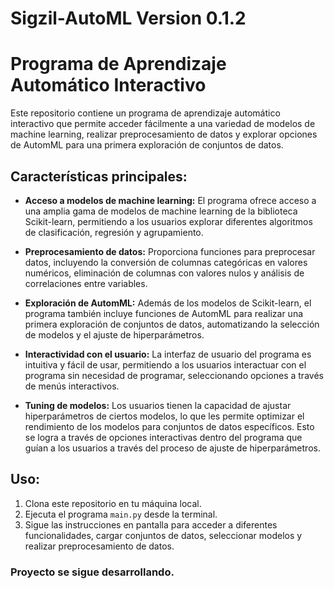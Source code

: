 # Sigzil-AutoML Version 0.1.2

# Programa de Aprendizaje Automático Interactivo

Este repositorio contiene un programa de aprendizaje automático interactivo que permite acceder fácilmente a una variedad de modelos de machine learning, realizar preprocesamiento de datos y explorar opciones de AutomML para una primera exploración de conjuntos de datos.

## Características principales:

- **Acceso a modelos de machine learning:** El programa ofrece acceso a una amplia gama de modelos de machine learning de la biblioteca Scikit-learn, permitiendo a los usuarios explorar diferentes algoritmos de clasificación, regresión y agrupamiento.

- **Preprocesamiento de datos:** Proporciona funciones para preprocesar datos, incluyendo la conversión de columnas categóricas en valores numéricos, eliminación de columnas con valores nulos y análisis de correlaciones entre variables.

- **Exploración de AutomML:** Además de los modelos de Scikit-learn, el programa también incluye funciones de AutomML para realizar una primera exploración de conjuntos de datos, automatizando la selección de modelos y el ajuste de hiperparámetros.

- **Interactividad con el usuario:** La interfaz de usuario del programa es intuitiva y fácil de usar, permitiendo a los usuarios interactuar con el programa sin necesidad de programar, seleccionando opciones a través de menús interactivos.

- **Tuning de modelos:** Los usuarios tienen la capacidad de ajustar hiperparámetros de ciertos modelos, lo que les permite optimizar el rendimiento de los modelos para conjuntos de datos específicos. Esto se logra a través de opciones interactivas dentro del programa que guían a los usuarios a través del proceso de ajuste de hiperparámetros.

## Uso:

1. Clona este repositorio en tu máquina local.
2. Ejecuta el programa `main.py` desde la terminal.
3. Sigue las instrucciones en pantalla para acceder a diferentes funcionalidades, cargar conjuntos de datos, seleccionar modelos y realizar preprocesamiento de datos.


### Proyecto se sigue desarrollando.

